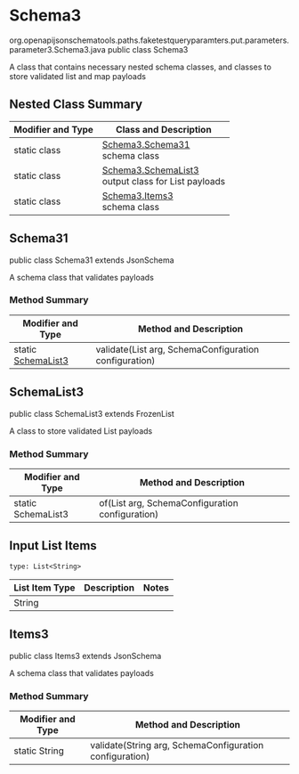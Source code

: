 # Schema3
org.openapijsonschematools.paths.faketestqueryparamters.put.parameters.parameter3.Schema3.java
public class Schema3

A class that contains necessary nested schema classes, and classes to store validated list and map payloads

## Nested Class Summary
| Modifier and Type | Class and Description |
| ----------------- | ---------------------- |
| static class | [Schema3.Schema31](#schema31)<br> schema class |
| static class | [Schema3.SchemaList3](#schemalist3)<br> output class for List payloads |
| static class | [Schema3.Items3](#items3)<br> schema class |

## Schema31
public class Schema31
extends JsonSchema

A schema class that validates payloads

### Method Summary
| Modifier and Type | Method and Description |
| ----------------- | ---------------------- |
| static [SchemaList3](#schemalist3) | validate(List<String> arg, SchemaConfiguration configuration) |

## SchemaList3
public class SchemaList3
extends FrozenList<String>

A class to store validated List payloads

### Method Summary
| Modifier and Type | Method and Description |
| ----------------- | ---------------------- |
| static SchemaList3 | of(List<String> arg, SchemaConfiguration configuration) |

## Input List Items
```
type: List<String>
```
List Item Type | Description | Notes
-------------------- | ------------- | -------------
String |  |

## Items3
public class Items3
extends JsonSchema

A schema class that validates payloads

### Method Summary
| Modifier and Type | Method and Description |
| ----------------- | ---------------------- |
| static String | validate(String arg, SchemaConfiguration configuration) |
